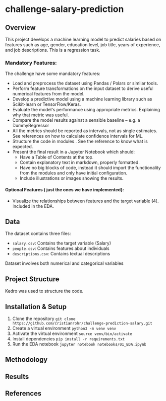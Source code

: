 # challenge-salary-prediction

## Overview

This project develops a machine learning model to predict salaries based on features such as age, gender, education level, job title, years of experience, and job descriptions. This is a regression task.

### Mandatory Features:

The challenge have some mandatory features:
- Load and preprocess the dataset using Pandas / Polars or similar tools.
- Perform feature transformations on the input dataset to derive useful numerical features from the model.
- Develop a predictive model using a machine learning library such as Scikit-learn or TensorFlow/Keras.
- Evaluate the model's performance using appropriate metrics. Explaining why that metric was useful.
- Compare the model results against a sensible baseline – e.g. a DummyRegressor
- All the metrics should be reported as intervals, not as single estimates. See references on how to calculate confidence intervals for ML.
- Structure the code in modules . See the reference to know what is expected.
- Present the final result in a Jupyter Notebook which should:
  - Have a Table of Contents at the top.
  - Contain explanatory text in markdown, properly formatted.
  - Have no big blocks of code, instead it should import the functionality from the modules and only have initial configuration.
  - Include illustrations or images showing the results.

#### Optional Features ( just the ones we have implemented):
- Visualize the relationships between features and the target variable (4). Included in the EDA.

## Data

The dataset contains three files:
- `salary.csv`: Contains the target variable (Salary)
- `people.csv`: Contains features about individuals
- `descriptions.csv`: Contains textual descriptions

Dataset involves both numerical and categorical variables

## Project Structure

Kedro was used to structure the code.

## Installation & Setup

1. Clone the repository
`git clone https://github.com/cristianrohr/challenge-prediction-salary.git`
2. Create a virtual environment
`python3 -m venv venv`
3. Activate the virtual environment
`source venv/bin/activate`
4. Install dependencies
`pip install -r requirements.txt`
5. Run the EDA notebook
`jupyter notebook notebooks/01_EDA.ipynb`



## Methodology

## Results

## References
